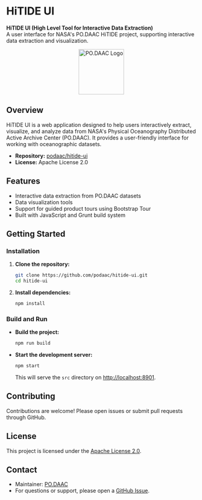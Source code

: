 # HiTIDE UI

**HiTIDE UI (High Level Tool for Interactive Data Extraction)**  
A user interface for NASA's PO.DAAC HiTIDE project, supporting interactive data extraction and visualization.

<p align="center">
  <img src="https://avatars.githubusercontent.com/u/22459078?v=4" alt="PO.DAAC Logo" width="120">
</p>

## Overview

HiTIDE UI is a web application designed to help users interactively extract, visualize, and analyze data from NASA's Physical Oceanography Distributed Active Archive Center (PO.DAAC). It provides a user-friendly interface for working with oceanographic datasets.

- **Repository:** [podaac/hitide-ui](https://github.com/podaac/hitide-ui)
- **License:** Apache License 2.0

## Features

- Interactive data extraction from PO.DAAC datasets
- Data visualization tools
- Support for guided product tours using Bootstrap Tour
- Built with JavaScript and Grunt build system

## Getting Started

### Installation

1. **Clone the repository:**
   ```bash
   git clone https://github.com/podaac/hitide-ui.git
   cd hitide-ui
   ```

2. **Install dependencies:**
   ```bash
   npm install
   ```

### Build and Run

- **Build the project:**
  ```bash
  npm run build
  ```

- **Start the development server:**
  ```bash
  npm start
  ```
  This will serve the `src` directory on [http://localhost:8901](http://localhost:8901).
  
## Contributing

Contributions are welcome! Please open issues or submit pull requests through GitHub.

## License

This project is licensed under the [Apache License 2.0](LICENSE).

## Contact

- Maintainer: [PO.DAAC](https://github.com/podaac)
- For questions or support, please open a [GitHub Issue](https://github.com/podaac/hitide-ui/issues).
